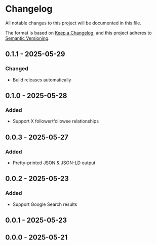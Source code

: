 # Changelog

All notable changes to this project will be documented in this file.

The format is based on [Keep a Changelog](https://keepachangelog.com/en/1.0.0/),
and this project adheres to [Semantic Versioning](https://semver.org/spec/v2.0.0.html).

## 0.1.1 - 2025-05-29
### Changed
- Build releases automatically

## 0.1.0 - 2025-05-28
### Added
- Support X follower/followee relationships

## 0.0.3 - 2025-05-27
### Added
- Pretty-printed JSON & JSON-LD output

## 0.0.2 - 2025-05-23
### Added
- Support Google Search results

## 0.0.1 - 2025-05-23

## 0.0.0 - 2025-05-21
